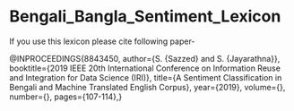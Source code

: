 # Bengali_Bangla_Sentiment_Lexicon
If you use this lexicon please cite following paper-

@INPROCEEDINGS{8843450,
  author={S. {Sazzed} and S. {Jayarathna}},
  booktitle={2019 IEEE 20th International Conference on Information Reuse and Integration for Data Science (IRI)}, 
  title={A Sentiment Classification in Bengali and Machine Translated English Corpus}, 
  year={2019},
  volume={},
  number={},
  pages={107-114},}

